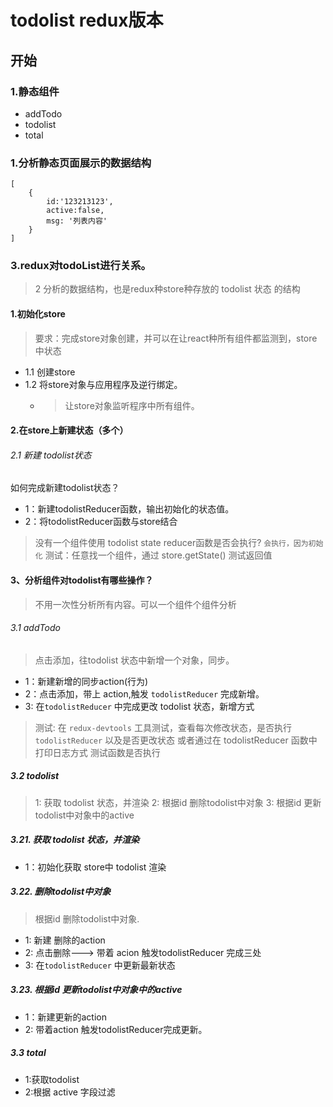 # todolist redux版本

## 开始

### 1.静态组件

- addTodo
- todolist
- total

### 1.分析静态页面展示的数据结构

~~~
[
    {
        id:'123213123',
        active:false,
        msg: '列表内容'
    }
]

~~~

### 3.redux对todoList进行关系。

> 2 分析的数据结构，也是redux种store种存放的 todolist 状态 的结构


#### 1.初始化store

> 要求：完成store对象创建，并可以在让react种所有组件都监测到，store中状态

- 1.1 创建store
- 1.2 将store对象与应用程序及逆行绑定。
  - > 让store对象监听程序中所有组件。


#### 2.在store上新建状态（多个）

###### 2.1 新建 todolist状态

如何完成新建todolist状态？
- 1：新建todolistReducer函数，输出初始化的状态值。
- 2：将todolistReducer函数与store结合

> 没有一个组件使用 todolist  state reducer函数是否会执行? `会执行，因为初始化`
> 测试：任意找一个组件，通过 store.getState() 测试返回值


#### 3、分析组件对todolist有哪些操作？

> 不用一次性分析所有内容。可以一个组件个组件分析


###### 3.1 addTodo

> 点击添加，往todolist 状态中新增一个对象，同步。

- 1：新建新增的同步action(行为)
- 2：点击添加，带上 action,触发 `todolistReducer` 完成新增。
- 3: 在`todolistReducer` 中完成更改 todolist 状态，新增方式
> 测试: 在 `redux-devtools` 工具测试，查看每次修改状态，是否执行 `todolistReducer` 以及是否更改状态
>     或者通过在 todolistReducer 函数中打印日志方式 测试函数是否执行


##### 3.2 todolist

> 1: 获取 todolist 状态，并渲染
> 2: 根据id 删除todolist中对象
> 3: 根据id 更新todolist中对象中的active
 
##### 3.21.  获取 todolist 状态，并渲染

- 1：初始化获取 store中 todolist 渲染

##### 3.22.  删除todolist中对象

>根据id 删除todolist中对象.

- 1: 新建 删除的action
- 2: 点击删除---> 带着 acion 触发todolistReducer 完成三处
- 3: 在`todolistReducer` 中更新最新状态

##### 3.23.  根据id 更新todolist中对象中的active

- 1：新建更新的action
- 2: 带着action 触发todolistReducer完成更新。


##### 3.3 total

- 1:获取todolist 
- 2:根据 active 字段过滤
